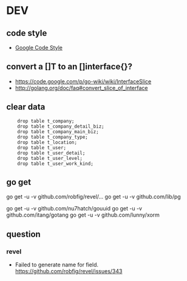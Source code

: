 DEV
===

## code style

* [Google Code Style](https://code.google.com/p/go-wiki/wiki/Style "google")

## convert a []T to an []interface{}?
* https://code.google.com/p/go-wiki/wiki/InterfaceSlice
* http://golang.org/doc/faq#convert_slice_of_interface

## clear data

        drop table t_company;
        drop table t_company_detail_biz;
        drop table t_company_main_biz;
        drop table t_company_type;
        drop table t_location;
        drop table t_user;
        drop table t_user_detail;
        drop table t_user_level;
        drop table t_user_work_kind;

## go get

go get -u -v github.com/robfig/revel/...
go get -u -v github.com/lib/pg

go get -u -v github.com/nu7hatch/gouuid
go get -u -v github.com/itang/gotang
go get -u -v github.com/lunny/xorm

## question

### revel

* Failed to generate name for field. https://github.com/robfig/revel/issues/343